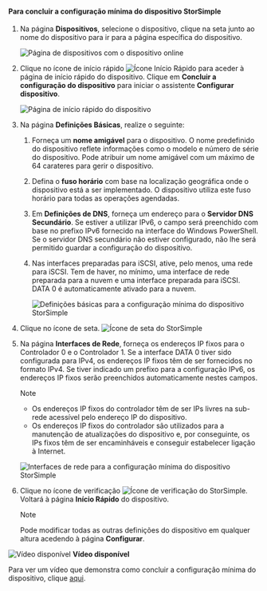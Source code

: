 <!--author=alkohli last changed: 9/17/15-->

#### <a name="to-complete-the-minimum-storsimple-device-setup"></a>Para concluir a configuração mínima do dispositivo StorSimple
1. Na página **Dispositivos**, selecione o dispositivo, clique na seta junto ao nome do dispositivo para ir para a página específica do dispositivo. 
   
    ![Página de dispositivos com o dispositivo online](./media/storsimple-complete-minimum-device-setup/HCS_DevicesPageM-include.png) 
2. Clique no ícone de início rápido ![Ícone Início Rápido](./media/storsimple-complete-minimum-device-setup/HCS_QuickStartIcon-include.png) para aceder à página de início rápido do dispositivo. Clique em **Concluir a configuração do dispositivo** para iniciar o assistente **Configurar dispositivo**.
   
    ![Página de início rápido do dispositivo](./media/storsimple-complete-minimum-device-setup/Device_Quick_Start_page_1M.png)
3. Na página **Definições Básicas**, realize o seguinte:
   
   1. Forneça um **nome amigável** para o dispositivo. O nome predefinido do dispositivo reflete informações como o modelo e número de série do dispositivo. Pode atribuir um nome amigável com um máximo de 64 carateres para gerir o dispositivo.
   2. Defina o **fuso horário** com base na localização geográfica onde o dispositivo está a ser implementado. O dispositivo utiliza este fuso horário para todas as operações agendadas.
   3. Em **Definições de DNS**, forneça um endereço para o **Servidor DNS Secundário**. Se estiver a utilizar IPv6, o campo será preenchido com base no prefixo IPv6 fornecido na interface do Windows PowerShell. 
      Se o servidor DNS secundário não estiver configurado, não lhe será permitido guardar a configuração do dispositivo.
   4. Nas interfaces preparadas para iSCSI, ative, pelo menos, uma rede para iSCSI. Tem de haver, no mínimo, uma interface de rede preparada para a nuvem e uma interface preparada para iSCSI. DATA 0 é automaticamente ativado para a nuvem.
      
      ![Definições básicas para a configuração mínima do dispositivo StorSimple](./media/storsimple-complete-minimum-device-setup/HCS_MinDeviceSetupBasicSettings1-include.png)
4. Clique no ícone de seta. ![Ícone de seta do StorSimple](./media/storsimple-complete-minimum-device-setup/HCS_ArrowIcon-include.png)
5. Na página **Interfaces de Rede**, forneça os endereços IP fixos para o Controlador 0 e o Controlador 1. Se a interface DATA 0 tiver sido configurada para IPv4, os endereços IP fixos têm de ser fornecidos no formato IPv4. Se tiver indicado um prefixo para a configuração IPv6, os endereços IP fixos serão preenchidos automaticamente nestes campos.

    > [!NOTE] 
    > - Os endereços IP fixos do controlador têm de ser IPs livres na sub-rede acessível pelo endereço IP do dispositivo.
    > - Os endereços IP fixos do controlador são utilizados para a manutenção de atualizações do dispositivo e, por conseguinte, os IPs fixos têm de ser encaminháveis e conseguir estabelecer ligação à Internet.

    ![Interfaces de rede para a configuração mínima do dispositivo StorSimple](./media/storsimple-complete-minimum-device-setup/HCS_MinDeviceSetupNetworkInterfaces2-include.png)

1. Clique no ícone de verificação ![Ícone de verificação do StorSimple](./media/storsimple-complete-minimum-device-setup/HCS_CheckIcon-include.png).
   Voltará à página **Início Rápido** do dispositivo.
   
   > [!NOTE]
   > Pode modificar todas as outras definições do dispositivo em qualquer altura acedendo à página **Configurar**.
   > 
   > 

![Vídeo disponível](./media/storsimple-complete-minimum-device-setup/Video_icon.png) **Vídeo disponível**

Para ver um vídeo que demonstra como concluir a configuração mínima do dispositivo, clique [aqui](https://azure.microsoft.com/documentation/videos/minimum-storsimple-device-setup/).

